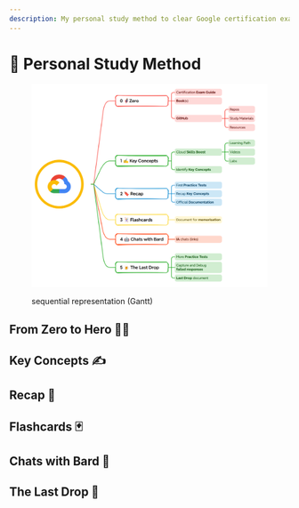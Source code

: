 ```yaml
---
description: My personal study method to clear Google certification exams
---
```


# 🔰 Personal Study Method

<figure><img src="../.gitbook/assets/image.png" alt=""><figcaption><p>sequential representation (Gantt)</p></figcaption></figure>

## From Zero to Hero 🦸‍♂️



## Key Concepts ✍



## Recap 🔖



## Flashcards 🃏



## Chats with Bard 🤖



## The Last Drop 🍺

